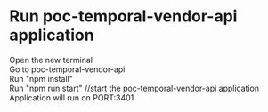 # Run poc-temporal-vendor-api application
Open the new terminal\
Go to poc-temporal-vendor-api\
Run "npm install"\
Run "npm run start" //start the poc-temporal-vendor-api application\
Application will run on PORT:3401